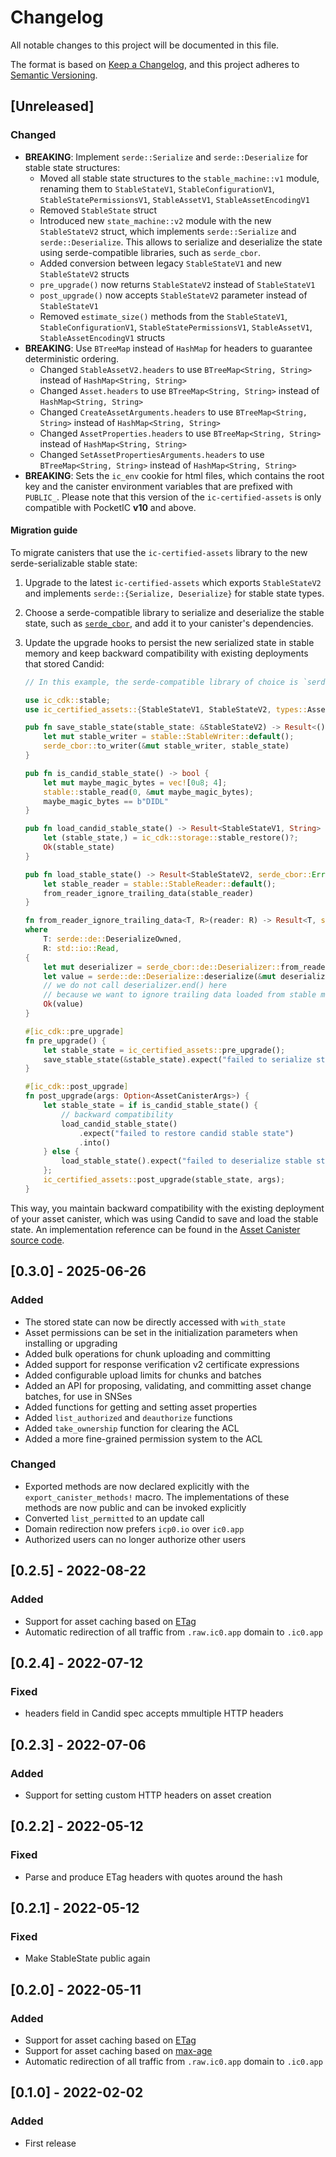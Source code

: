 # Changelog
All notable changes to this project will be documented in this file.

The format is based on [Keep a Changelog](https://keepachangelog.com/en/1.0.0/),
and this project adheres to [Semantic Versioning](https://semver.org/spec/v2.0.0.html).

## [Unreleased]

### Changed

- **BREAKING**: Implement `serde::Serialize` and `serde::Deserialize` for stable state structures:
  - Moved all stable state structures to the `stable_machine::v1` module, renaming them to `StableStateV1`, `StableConfigurationV1`, `StableStatePermissionsV1`, `StableAssetV1`, `StableAssetEncodingV1`
  - Removed `StableState` struct
  - Introduced new `state_machine::v2` module with the new `StableStateV2` struct, which implements `serde::Serialize` and `serde::Deserialize`. This allows to serialize and deserialize the state using serde-compatible libraries, such as `serde_cbor`.
  - Added conversion between legacy `StableStateV1` and new `StableStateV2` structs
  - `pre_upgrade()` now returns `StableStateV2` instead of `StableStateV1`
  - `post_upgrade()` now accepts `StableStateV2` parameter instead of `StableStateV1`
  - Removed `estimate_size()` methods from the `StableStateV1`, `StableConfigurationV1`, `StableStatePermissionsV1`, `StableAssetV1`, `StableAssetEncodingV1` structs
- **BREAKING**: Use `BTreeMap` instead of `HashMap` for headers to guarantee deterministic ordering.
  - Changed `StableAssetV2.headers` to use `BTreeMap<String, String>` instead of `HashMap<String, String>`
  - Changed `Asset.headers` to use `BTreeMap<String, String>` instead of `HashMap<String, String>`
  - Changed `CreateAssetArguments.headers` to use `BTreeMap<String, String>` instead of `HashMap<String, String>`
  - Changed `AssetProperties.headers` to use `BTreeMap<String, String>` instead of `HashMap<String, String>`
  - Changed `SetAssetPropertiesArguments.headers` to use `BTreeMap<String, String>` instead of `HashMap<String, String>`
- **BREAKING**: Sets the `ic_env` cookie for html files, which contains the root key and the canister environment variables that are prefixed with `PUBLIC_`. Please note that this version of the `ic-certified-assets` is only compatible with PocketIC **v10** and above.

#### Migration guide

To migrate canisters that use the `ic-certified-assets` library to the new serde-serializable stable state:

1. Upgrade to the latest `ic-certified-assets` which exports `StableStateV2` and implements `serde::{Serialize, Deserialize}` for stable state types.

2. Choose a serde-compatible library to serialize and deserialize the stable state, such as [`serde_cbor`](https://crates.io/crates/serde_cbor), and add it to your canister's dependencies.

3. Update the upgrade hooks to persist the new serialized state in stable memory and keep backward compatibility with existing deployments that stored Candid:
    ```rust
    // In this example, the serde-compatible library of choice is `serde_cbor`.

    use ic_cdk::stable;
    use ic_certified_assets::{StableStateV1, StableStateV2, types::AssetCanisterArgs};

    pub fn save_stable_state(stable_state: &StableStateV2) -> Result<(), serde_cbor::Error> {
        let mut stable_writer = stable::StableWriter::default();
        serde_cbor::to_writer(&mut stable_writer, stable_state)
    }

    pub fn is_candid_stable_state() -> bool {
        let mut maybe_magic_bytes = vec![0u8; 4];
        stable::stable_read(0, &mut maybe_magic_bytes);
        maybe_magic_bytes == b"DIDL"
    }

    pub fn load_candid_stable_state() -> Result<StableStateV1, String> {
        let (stable_state,) = ic_cdk::storage::stable_restore()?;
        Ok(stable_state)
    }

    pub fn load_stable_state() -> Result<StableStateV2, serde_cbor::Error> {
        let stable_reader = stable::StableReader::default();
        from_reader_ignore_trailing_data(stable_reader)
    }

    fn from_reader_ignore_trailing_data<T, R>(reader: R) -> Result<T, serde_cbor::Error>
    where
        T: serde::de::DeserializeOwned,
        R: std::io::Read,
    {
        let mut deserializer = serde_cbor::de::Deserializer::from_reader(reader);
        let value = serde::de::Deserialize::deserialize(&mut deserializer)?;
        // we do not call deserializer.end() here
        // because we want to ignore trailing data loaded from stable memory
        Ok(value)
    }

    #[ic_cdk::pre_upgrade]
    fn pre_upgrade() {
        let stable_state = ic_certified_assets::pre_upgrade();
        save_stable_state(&stable_state).expect("failed to serialize stable state");
    }

    #[ic_cdk::post_upgrade]
    fn post_upgrade(args: Option<AssetCanisterArgs>) {
        let stable_state = if is_candid_stable_state() {
            // backward compatibility
            load_candid_stable_state()
                .expect("failed to restore candid stable state")
                .into()
        } else {
            load_stable_state().expect("failed to deserialize stable state")
        };
        ic_certified_assets::post_upgrade(stable_state, args);
    }
    ```

This way, you maintain backward compatibility with the existing deployment of your asset canister, which was using Candid to save and load the stable state. An implementation reference can be found in the [Asset Canister source code](https://github.com/dfinity/sdk/tree/master/src/canisters/frontend/ic-frontend-canister).

## [0.3.0] - 2025-06-26

### Added

- The stored state can now be directly accessed with `with_state`
- Asset permissions can be set in the initialization parameters when installing or upgrading
- Added bulk operations for chunk uploading and committing
- Added support for response verification v2 certificate expressions
- Added configurable upload limits for chunks and batches
- Added an API for proposing, validating, and committing asset change batches, for use in SNSes
- Added functions for getting and setting asset properties
- Added `list_authorized` and `deauthorize` functions
- Added `take_ownership` function for clearing the ACL
- Added a more fine-grained permission system to the ACL

### Changed

- Exported methods are now declared explicitly with the `export_canister_methods!` macro. The implementations of these methods are now public and can be invoked explicitly
- Converted `list_permitted` to an update call
- Domain redirection now prefers `icp0.io` over `ic0.app`
- Authorized users can no longer authorize other users

## [0.2.5] - 2022-08-22
### Added 
- Support for asset caching based on [ETag](https://developer.mozilla.org/en-US/docs/Web/HTTP/Headers/ETag)
- Automatic redirection of all traffic from `.raw.ic0.app` domain to `.ic0.app`

## [0.2.4] - 2022-07-12
### Fixed
- headers field in Candid spec accepts mmultiple HTTP headers

## [0.2.3] - 2022-07-06
### Added
- Support for setting custom HTTP headers on asset creation 

## [0.2.2] - 2022-05-12
### Fixed
- Parse and produce ETag headers with quotes around the hash

## [0.2.1] - 2022-05-12
### Fixed
- Make StableState public again

## [0.2.0] - 2022-05-11
### Added
- Support for asset caching based on [ETag](https://developer.mozilla.org/en-US/docs/Web/HTTP/Headers/ETag)
- Support for asset caching based on [max-age](https://developer.mozilla.org/en-US/docs/Web/HTTP/Headers/Cache-Control)
- Automatic redirection of all traffic from `.raw.ic0.app` domain to `.ic0.app`

## [0.1.0] - 2022-02-02
### Added
- First release
